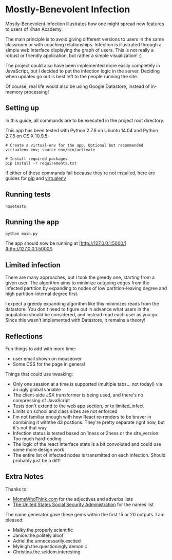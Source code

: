 Mostly-Benevolent Infection
===========================

Mostly-Benevolent Infection illustrates how one might spread new features to users of Khan Academy.

The main principle is to avoid giving different versions to users in the same classroom or with coaching relationships.
Infection is illustrated through a simple web interface displaying the graph of users. 
This is not really a robust or friendly application, but rather a simple visualization! :)

The project could also have been implemented more easily completely in JavaScript, but I decided to put the
infection logic in the server. Deciding when updates go out is best left to the people running the site.

Of course, real life would also be using Google Datastore, instead of in-memory processing!

Setting up
----------

In this guide, all commands are to be executed in the project root directory. 

This app has been tested with Python 2.7.6 on Ubuntu 14.04 and Python 2.7.5 on OS X 10.9.5.

    # Create a virtual-env for the app. Optional but recommended
    virtualenv env; source env/bin/activate
    
    # Install required packages
    pip install -r requirements.txt

If either of these commands fail because they're not installed, here are guides for
[pip](https://pip.pypa.io/en/latest/installing.html) and
[virtualenv](https://virtualenv.pypa.io/en/latest/installation.html)

Running tests
-------------

    nosetests


Running the app
-------------

    python main.py

The app should now be running at [http://127.0.0.1:5000/](http://127.0.0.1:5000/)


Limited infection
---------------

There are many approaches, but I took the greedy one, starting from a given user. The algorithm aims to minimize
outgoing edges from the infected partition by expanding to nodes of low partition-leaving degree and high
partition-internal degree first.

I expect a greedy expanding algorithm like this minimizes reads from the datastore.
You don't need to figure out in advance what users in the population should be considered, and instead read
each user as you go. Since this wasn't implemented with Datastore, it remains a theory!


Reflections
-------------

Fun things to add with more time:

- user email shown on mouseover
- Some CSS for the page in general
 
Things that could use tweaking:

- Only one session at a time is supported (multiple tabs... not today!) via an ugly global variable
- The client-side JSX transformer is being used, and there's no compressing of JavaScript
- Tests don't extend to the web app section, or to limited_infect
- Limits on school and class sizes are not enforced
- I'm not familiar enough with how React re-renders to be braver in combining it withthe d3 postions. They're pretty
separate right now, but it's not that way
- Infection status is tested based on 1ness or 2ness or the site_version. Too much hard-coding
- The logic of the react interface state is a bit convoluted and could use some more design work
- The entire list of infected nodes is transmitted on each infection. Should probably just be a diff!

Extra Notes
-------------

Thanks to:

- [MomsWhoThink.com](http://www.momswhothink.com/) for the adjectives and adverbs lists
- [The United States Social Security Administration](http://www.ssa.gov) for the names list

The name generator gave these gems within the first 15 or 20 outputs. I am pleased:

- Malky.the.properly.scientific
- Janice.the.politely.aloof
- Adriel.the.unnecessarily.excited
- Myleigh.the.questioningly.demonic
- Christina.the.seldom.interesting